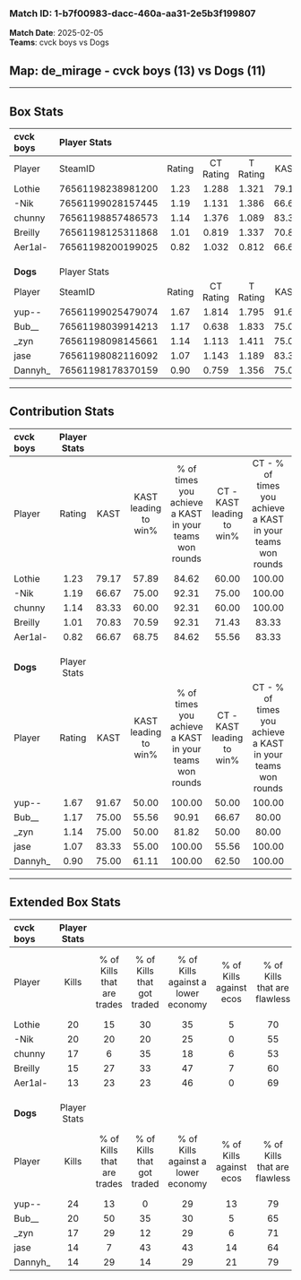 ### Match ID: 1-b7f00983-dacc-460a-aa31-2e5b3f199807  
**Match Date**: 2025-02-05  
**Teams**: cvck boys vs Dogs  

## **Map**: de_mirage - cvck boys (13) vs Dogs (11)  
---  

## Box Stats  

| **cvck boys** | Player Stats      |        |           |          |       |       |       |         |        |      |     |
| :- | :- | :-: | :-: | :-: | :-: | :-: | :-: | :-: | :-: | :-: | :-: |
| Player        | SteamID           | Rating | CT Rating | T Rating | KAST  |  ADR  | Kills | Assists | Deaths | K/D  | HS% |
| Lothie        | 76561198238981200 |  1.23  |   1.288   |  1.321   | 79.17 | 69.2  |  20   |    2    |   16   | 1.25 | 50  |
| -Nik          | 76561199028157445 |  1.19  |   1.131   |  1.386   | 66.67 | 88.6  |  20   |    4    |   17   | 1.18 | 50  |
| chunny        | 76561198857486573 |  1.14  |   1.376   |  1.089   | 83.33 | 86.5  |  17   |    7    |   20   | 0.85 | 52  |
| Breilly       | 76561198125311868 |  1.01  |   0.819   |  1.337   | 70.83 | 80.9  |  15   |    8    |   18   | 0.83 | 66  |
| Aer1al-       | 76561198200199025 |  0.82  |   1.032   |  0.812   | 66.67 | 63.8  |  13   |    6    |   19   | 0.68 | 69  |
|               |                   |        |           |          |       |       |       |         |        |      |     |
|               |                   |        |           |          |       |       |       |         |        |      |     |
|               |                   |        |           |          |       |       |       |         |        |      |     |
| **Dogs**      | Player Stats      |        |           |          |       |       |       |         |        |      |     |
| Player        | SteamID           | Rating | CT Rating | T Rating | KAST  |  ADR  | Kills | Assists | Deaths | K/D  | HS% |
| yup--         | 76561199025479074 |  1.67  |   1.814   |  1.795   | 91.67 | 103.7 |  24   |    7    |   13   | 1.85 | 50  |
| Bub__         | 76561198039914213 |  1.17  |   0.638   |  1.833   | 75.00 | 74.8  |  20   |    0    |   18   | 1.11 | 25  |
| _zyn          | 76561198098145661 |  1.14  |   1.113   |  1.411   | 75.00 | 84.8  |  17   |    7    |   17   | 1.00 | 82  |
| jase          | 76561198082116092 |  1.07  |   1.143   |  1.189   | 83.33 | 80.9  |  14   |   10    |   18   | 0.78 | 35  |
| Dannyh_       | 76561198178370159 |  0.90  |   0.759   |  1.356   | 75.00 | 63.4  |  14   |    7    |   20   | 0.70 | 50  |
---  

## Contribution Stats  

| **cvck boys** | Player Stats |       |                      |                                                        |                           |                                                             |                          |                                                            |
| :- | :-: | :-: | :-: | :-: | :-: | :-: | :-: | :-: |
| Player        |    Rating    | KAST  | KAST leading to win% | % of times you achieve a KAST in your teams won rounds | CT - KAST leading to win% | CT - % of times you achieve a KAST in your teams won rounds | T - KAST leading to win% | T - % of times you achieve a KAST in your teams won rounds |
| Lothie        |     1.23     | 79.17 |        57.89         |                         84.62                          |           60.00           |                           100.00                            |          55.56           |                           71.43                            |
| -Nik          |     1.19     | 66.67 |        75.00         |                         92.31                          |           75.00           |                           100.00                            |          75.00           |                           85.71                            |
| chunny        |     1.14     | 83.33 |        60.00         |                         92.31                          |           60.00           |                           100.00                            |          60.00           |                           85.71                            |
| Breilly       |     1.01     | 70.83 |        70.59         |                         92.31                          |           71.43           |                            83.33                            |          70.00           |                           100.00                           |
| Aer1al-       |     0.82     | 66.67 |        68.75         |                         84.62                          |           55.56           |                            83.33                            |          85.71           |                           85.71                            |
|               |              |       |                      |                                                        |                           |                                                             |                          |                                                            |
|               |              |       |                      |                                                        |                           |                                                             |                          |                                                            |
|               |              |       |                      |                                                        |                           |                                                             |                          |                                                            |
| **Dogs**      | Player Stats |       |                      |                                                        |                           |                                                             |                          |                                                            |
| Player        |    Rating    | KAST  | KAST leading to win% | % of times you achieve a KAST in your teams won rounds | CT - KAST leading to win% | CT - % of times you achieve a KAST in your teams won rounds | T - KAST leading to win% | T - % of times you achieve a KAST in your teams won rounds |
| yup--         |     1.67     | 91.67 |        50.00         |                         100.00                         |           50.00           |                           100.00                            |          50.00           |                           100.00                           |
| Bub__         |     1.17     | 75.00 |        55.56         |                         90.91                          |           66.67           |                            80.00                            |          50.00           |                           100.00                           |
| _zyn          |     1.14     | 75.00 |        50.00         |                         81.82                          |           50.00           |                            80.00                            |          50.00           |                           83.33                            |
| jase          |     1.07     | 83.33 |        55.00         |                         100.00                         |           55.56           |                           100.00                            |          54.55           |                           100.00                           |
| Dannyh_       |     0.90     | 75.00 |        61.11         |                         100.00                         |           62.50           |                           100.00                            |          60.00           |                           100.00                           |
---  

## Extended Box Stats  

| **cvck boys** | Player Stats |                            |                            |                                    |                         |                              |                                 |        |                             |                                     |                          |                               |                            |
| :- | :-: | :-: | :-: | :-: | :-: | :-: | :-: | :-: | :-: | :-: | :-: | :-: | :-: |
| Player        |    Kills     | % of Kills that are trades | % of Kills that got traded | % of Kills against a lower economy | % of Kills against ecos | % of Kills that are flawless | % of Kills that are close duels | Deaths | % of Deaths that get traded | % of Deaths against a lower economy | % of Deaths against ecos | % of Deaths that are flawless | % of Deaths that are close |
| Lothie        |      20      |             15             |             30             |                 35                 |            5            |              70              |                0                |   16   |             19              |                 25                  |            6             |              88               |             0              |
| -Nik          |      20      |             20             |             20             |                 25                 |            0            |              55              |                0                |   17   |             18              |                 18                  |            6             |              71               |             0              |
| chunny        |      17      |             6              |             35             |                 18                 |            6            |              53              |                6                |   20   |             20              |                 25                  |            5             |              70               |             5              |
| Breilly       |      15      |             27             |             33             |                 47                 |            7            |              60              |               13                |   18   |             17              |                 22                  |            6             |              61               |             6              |
| Aer1al-       |      13      |             23             |             23             |                 46                 |            0            |              69              |                0                |   19   |             21              |                 16                  |            5             |              63               |             11             |
|               |              |                            |                            |                                    |                         |                              |                                 |        |                             |                                     |                          |                               |                            |
|               |              |                            |                            |                                    |                         |                              |                                 |        |                             |                                     |                          |                               |                            |
|               |              |                            |                            |                                    |                         |                              |                                 |        |                             |                                     |                          |                               |                            |
| **Dogs**      | Player Stats |                            |                            |                                    |                         |                              |                                 |        |                             |                                     |                          |                               |                            |
| Player        |    Kills     | % of Kills that are trades | % of Kills that got traded | % of Kills against a lower economy | % of Kills against ecos | % of Kills that are flawless | % of Kills that are close duels | Deaths | % of Deaths that get traded | % of Deaths against a lower economy | % of Deaths against ecos | % of Deaths that are flawless | % of Deaths that are close |
| yup--         |      24      |             13             |             0              |                 29                 |           13            |              79              |                0                |   13   |             46              |                 15                  |            0             |              54               |             0              |
| Bub__         |      20      |             50             |             35             |                 30                 |            5            |              65              |               10                |   18   |             22              |                 11                  |            6             |              78               |             6              |
| _zyn          |      17      |             29             |             12             |                 29                 |            6            |              71              |                0                |   17   |             18              |                 24                  |            6             |              71               |             0              |
| jase          |      14      |             7              |             43             |                 43                 |           14            |              64              |                7                |   18   |             22              |                 17                  |            0             |              50               |             11             |
| Dannyh_       |      14      |             29             |             14             |                 29                 |           21            |              79              |                7                |   20   |             35              |                 20                  |            5             |              65               |             0              |
